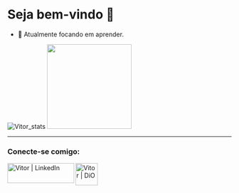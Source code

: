 # Seja bem-vindo 👋

- 🌱 Atualmente focando em aprender.

![Vitor_stats](https://github-readme-stats.vercel.app/api?username=vitoleite&layout=compact&theme=codeSTACKr)
<img height="190em" src="https://github-readme-stats.vercel.app/api/top-langs/?username=vitoleite&layout=compact&theme=codeSTACKr"/>

---

### Conecte-se comigo:

[<img align="left" alt="Vitor | LinkedIn" width="150px" height="45px" src="https://upload.wikimedia.org/wikipedia/commons/thumb/0/01/LinkedIn_Logo.svg/1200px-LinkedIn_Logo.svg.png" />][linkedin]
[<img align="left" alt="Vitor | DiO" width="50px" height="50px" src="https://christyschott.github.io/portfolio.github.io/assets/img/about/7.png" title="Digital Innovation One"/>][DiO]

[linkedin]: https://www.linkedin.com/in/vitorsilvaleite/
[DiO]: https://web.digitalinnovation.one/users/vitorsilvaleite3?tab=achievements
